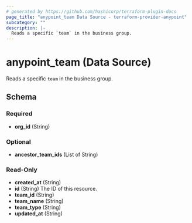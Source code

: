 ```yaml
---
# generated by https://github.com/hashicorp/terraform-plugin-docs
page_title: "anypoint_team Data Source - terraform-provider-anypoint"
subcategory: ""
description: |-
  Reads a specific `team` in the business group.
---
```


# anypoint_team (Data Source)

Reads a specific `team` in the business group.



<!-- schema generated by tfplugindocs -->
## Schema

### Required

- **org_id** (String)

### Optional

- **ancestor_team_ids** (List of String)

### Read-Only

- **created_at** (String)
- **id** (String) The ID of this resource.
- **team_id** (String)
- **team_name** (String)
- **team_type** (String)
- **updated_at** (String)


